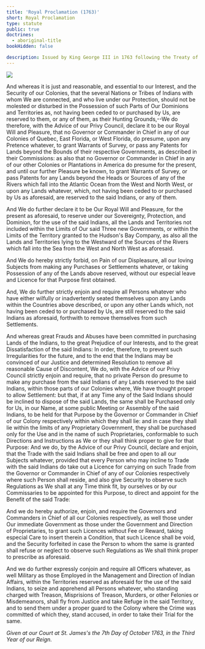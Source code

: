 ```yaml
---
title: 'Royal Proclamation (1763)'
short: Royal Proclamation
type: statute
public: true
doctrines:
  - aboriginal-title
bookHidden: false

description: Issued by King George III in 1763 following the Treaty of Paris, by which Britain acquired control over French territories in North America. 
---
```


![](/imgs/rp1763.jpg)

And whereas it is just and reasonable, and essential to our Interest, and the Security of our Colonies, that the several Nations or Tribes of Indians with whom We are connected, and who live under our Protection, should not be molested or disturbed in the Possession of such Parts of Our Dominions and Territories as, not having been ceded to or purchased by Us, are reserved to them, or any of them, as their Hunting Grounds,--We do therefore, with the Advice of our Privy Council, declare it to be our Royal Will and Pleasure, that no Governor or Commander in Chief in any of our Colonies of Quebec, East Florida, or West Florida, do presume, upon any Pretence whatever, to grant Warrants of Survey, or pass any Patents for Lands beyond the Bounds of their respective Governments, as described in their Commissions: as also that no Governor or Commander in Chief in any of our other Colonies or Plantations in America do presume for the present, and until our further Pleasure be known, to grant Warrants of Survey, or pass Patents for any Lands beyond the Heads or Sources of any of the Rivers which fall into the Atlantic Ocean from the West and North West, or upon any Lands whatever, which, not having been ceded to or purchased by Us as aforesaid, are reserved to the said Indians, or any of them.

And We do further declare it to be Our Royal Will and Pleasure, for the present as aforesaid, to reserve under our Sovereignty, Protection, and Dominion, for the use of the said Indians, all the Lands and Territories not included within the Limits of Our said Three new Governments, or within the Limits of the Territory granted to the Hudson's Bay Company, as also all the Lands and Territories lying to the Westward of the Sources of the Rivers which fall into the Sea from the West and North West as aforesaid.

And We do hereby strictly forbid, on Pain of our Displeasure, all our loving Subjects from making any Purchases or Settlements whatever, or taking Possession of any of the Lands above reserved, without our especial leave and Licence for that Purpose first obtained.

And, We do further strictly enjoin and require all Persons whatever who have either wilfully or inadvertently seated themselves upon any Lands within the Countries above described, or upon any other Lands which, not having been ceded to or purchased by Us, are still reserved to the said Indians as aforesaid, forthwith to remove themselves from such Settlements.

And whereas great Frauds and Abuses have been committed in purchasing Lands of the Indians, to the great Prejudice of our Interests, and to the great Dissatisfaction of the said Indians: In order, therefore, to prevent such Irregularities for the future, and to the end that the Indians may be convinced of our Justice and determined Resolution to remove all reasonable Cause of Discontent, We do, with the Advice of our Privy Council strictly enjoin and require, that no private Person do presume to make any purchase from the said Indians of any Lands reserved to the said Indians, within those parts of our Colonies where, We have thought proper to allow Settlement: but that, if at any Time any of the Said Indians should be inclined to dispose of the said Lands, the same shall be Purchased only for Us, in our Name, at some public Meeting or Assembly of the said Indians, to be held for that Purpose by the Governor or Commander in Chief of our Colony respectively within which they shall lie: and in case they shall lie within the limits of any Proprietary Government, they shall be purchased only for the Use and in the name of such Proprietaries, conformable to such Directions and Instructions as We or they shall think proper to give for that Purpose: And we do, by the Advice of our Privy Council, declare and enjoin, that the Trade with the said Indians shall be free and open to all our Subjects whatever, provided that every Person who may incline to Trade with the said Indians do take out a Licence for carrying on such Trade from the Governor or Commander in Chief of any of our Colonies respectively where such Person shall reside, and also give Security to observe such Regulations as We shall at any Time think fit, by ourselves or by our Commissaries to be appointed for this Purpose, to direct and appoint for the Benefit of the said Trade:

And we do hereby authorize, enjoin, and require the Governors and Commanders in Chief of all our Colonies respectively, as well those under Our immediate Government as those under the Government and Direction of Proprietaries, to grant such Licences without Fee or Reward, taking especial Care to insert therein a Condition, that such Licence shall be void, and the Security forfeited in case the Person to whom the same is granted shall refuse or neglect to observe such Regulations as We shall think proper to prescribe as aforesaid.

And we do further expressly conjoin and require all Officers whatever, as well Military as those Employed in the Management and Direction of Indian Affairs, within the Territories reserved as aforesaid for the use of the said Indians, to seize and apprehend all Persons whatever, who standing charged with Treason, Misprisions of Treason, Murders, or other Felonies or Misdemeanors, shall fly from Justice and take Refuge in the said Territory, and to send them under a proper guard to the Colony where the Crime was committed of which they, stand accused, in order to take their Trial for the same.

*Given at our Court at St. James's the 7th Day of October 1763, in the Third Year of our Reign.* 
